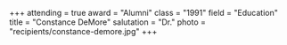 +++
attending  = true
award      = "Alumni"
class      = "1991"
field      = "Education"
title      = "Constance DeMore"
salutation = "Dr."
photo      = "recipients/constance-demore.jpg"
+++
